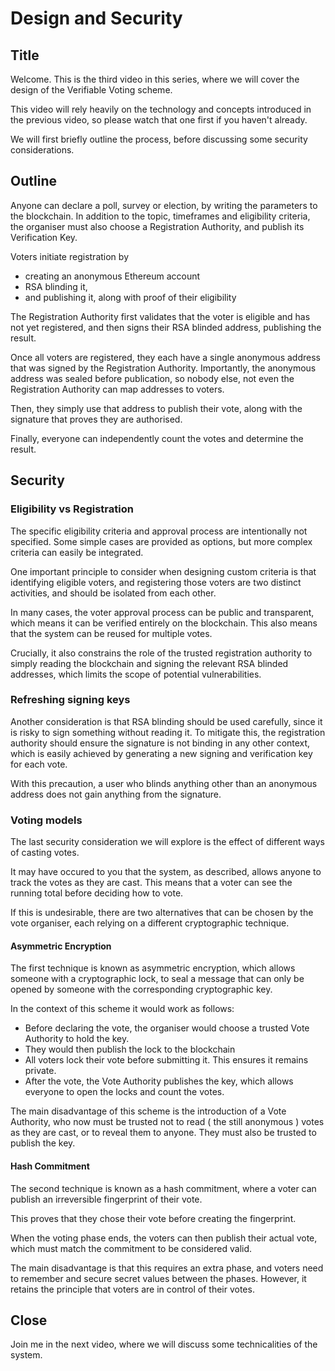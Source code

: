 # Design and Security

## Title

Welcome. This is the third video in this series, where we will cover the design of the Verifiable Voting scheme.

This video will rely heavily on the technology and concepts introduced in the previous video, so please watch that one first if you haven't already.

We will first briefly outline the process, before discussing some security considerations.

## Outline

Anyone can declare a poll, survey or election, by writing the parameters to the blockchain.
In addition to the topic, timeframes and eligibility criteria, the organiser must also choose a Registration Authority, and publish its Verification Key.

Voters initiate registration by
* creating an anonymous Ethereum account
* RSA blinding it,
* and publishing it, along with proof of their eligibility

The Registration Authority first validates that the voter is eligible and has not yet registered,
and then signs their RSA blinded address, publishing the result.

Once all voters are registered, they each have a single anonymous address that was signed by the Registration Authority.
Importantly, the anonymous address was sealed before publication, so nobody else, not even the Registration Authority can map addresses to voters.

Then, they simply use that address to publish their vote, along with the signature that proves they are authorised.

Finally, everyone can independently count the votes and determine the result.

## Security

### Eligibility vs Registration

The specific eligibility criteria and approval process are intentionally not specified. Some simple cases are provided as options, but more complex criteria can easily be integrated.

One important principle to consider when designing custom criteria is that identifying eligible voters, and registering those voters are two distinct activities, and should be isolated from each other.

In many cases, the voter approval process can be public and transparent, which means it can be verified entirely on the blockchain. This also means that the system can be reused for multiple votes.

Crucially, it also constrains the role of the trusted registration authority to simply reading the blockchain and signing the relevant RSA blinded addresses, which limits the scope of potential vulnerabilities.

### Refreshing signing keys

Another consideration is that RSA blinding should be used carefully, since it is risky to sign something without reading it.
To mitigate this, the registration authority should ensure the signature is not binding in any other context,
which is easily achieved by generating a new signing and verification key for each vote.

With this precaution, a user who blinds anything other than an anonymous address does not gain anything from the signature.

### Voting models

The last security consideration we will explore is the effect of different ways of casting votes.

It may have occured to you that the system, as described, allows anyone to track the votes as they are cast.
This means that a voter can see the running total before deciding how to vote.

If this is undesirable, there are two alternatives that can be chosen by the vote organiser, each relying on a different cryptographic technique.

#### Asymmetric Encryption

The first technique is known as asymmetric encryption, which allows someone with a cryptographic lock, to seal a message that can only be opened by someone with the corresponding cryptographic key.

In the context of this scheme it would work as follows:
* Before declaring the vote, the organiser would choose a trusted Vote Authority to hold the key.
* They would then publish the lock to the blockchain
* All voters lock their vote before submitting it. This ensures it remains private.
* After the vote, the Vote Authority publishes the key, which allows everyone to open the locks and count the votes.

The main disadvantage of this scheme is the introduction of a Vote Authority, who now must be trusted not to read ( the still anonymous ) votes as they are cast, or to reveal them to anyone. They must also be trusted to publish the key.

#### Hash Commitment

The second technique is known as a hash commitment, where a voter can publish an irreversible fingerprint of their vote.

This proves that they chose their vote before creating the fingerprint.

When the voting phase ends, the voters can then publish their actual vote, which must match the commitment to be considered valid.

The main disadvantage is that this requires an extra phase, and voters need to remember and secure secret values between the phases. However, it retains the principle that voters are in control of their votes.


## Close

Join me in the next video, where we will discuss some technicalities of the system.

















